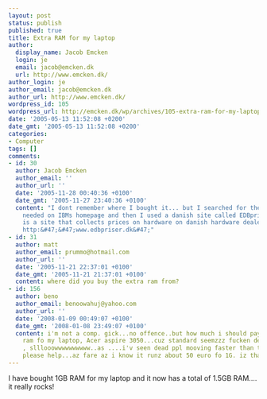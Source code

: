 ```yaml
---
layout: post
status: publish
published: true
title: Extra RAM for my laptop
author:
  display_name: Jacob Emcken
  login: je
  email: jacob@emcken.dk
  url: http://www.emcken.dk/
author_login: je
author_email: jacob@emcken.dk
author_url: http://www.emcken.dk/
wordpress_id: 105
wordpress_url: http://emcken.dk/wp/archives/105-extra-ram-for-my-laptop.html
date: '2005-05-13 11:52:08 +0200'
date_gmt: '2005-05-13 11:52:08 +0200'
categories:
- Computer
tags: []
comments:
- id: 30
  author: Jacob Emcken
  author_email: ''
  author_url: ''
  date: '2005-11-28 00:40:36 +0100'
  date_gmt: '2005-11-27 23:40:36 +0100'
  content: "I dont remember where I bought it... but I searched for the type of RAM
    needed on IBMs homepage and then I used a danish site called EDBpriser[1], which
    is a site that collects prices on hardware on danish hardware dealers.\r\n\r\n[1]:
    http:&#47;&#47;www.edbpriser.dk&#47;"
- id: 31
  author: matt
  author_email: prummo@hotmail.com
  author_url: ''
  date: '2005-11-21 22:37:01 +0100'
  date_gmt: '2005-11-21 21:37:01 +0100'
  content: where did you buy the extra ram from?
- id: 156
  author: beno
  author_email: benoowahuj@yahoo.com
  author_url: ''
  date: '2008-01-09 00:49:07 +0100'
  date_gmt: '2008-01-08 23:49:07 +0100'
  content: i'm not a comp. gick...no offence..but how much i should pay for extra
    ram fo my laptop, Acer aspire 3050...cuz standard seemzzz fucken deadddd..no shit
    , slllooowwwwwwwwww..as ....i'v seen dead ppl mooving faster than that...Fiuckkk.
    please help...az fare az i know it runz about 50 euro fo 1G. iz that right?
---
```

<p>I have bought 1GB RAM for my laptop and it now has a total of 1.5GB RAM.... it really rocks!</p>
